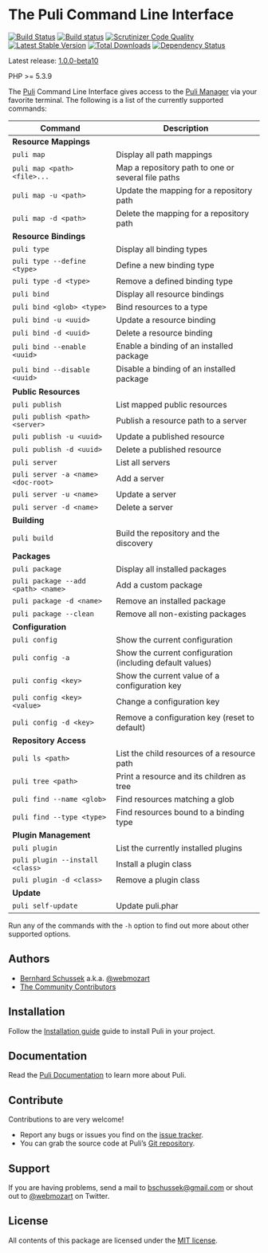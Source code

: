 The Puli Command Line Interface
===============================

[![Build Status](https://travis-ci.org/puli/cli.svg?branch=master)](https://travis-ci.org/puli/cli)
[![Build status](https://ci.appveyor.com/api/projects/status/n06gckamgc2lr8vl/branch/master?svg=true)](https://ci.appveyor.com/project/webmozart/cli/branch/master)
[![Scrutinizer Code Quality](https://scrutinizer-ci.com/g/puli/cli/badges/quality-score.png?b=master)](https://scrutinizer-ci.com/g/puli/cli/?branch=master)
[![Latest Stable Version](https://poser.pugx.org/puli/cli/v/stable.svg)](https://packagist.org/packages/puli/cli)
[![Total Downloads](https://poser.pugx.org/puli/cli/downloads.svg)](https://packagist.org/packages/puli/cli)
[![Dependency Status](https://www.versioneye.com/php/puli:cli/1.0.0/badge.svg)](https://www.versioneye.com/php/puli:cli/1.0.0)

Latest release: [1.0.0-beta10](https://packagist.org/packages/puli/cli#1.0.0-beta10)

PHP >= 5.3.9

The [Puli] Command Line Interface gives access to the [Puli Manager] via your
favorite terminal. The following is a list of the currently supported commands:

Command                              | Description
------------------------------------ | -------------
**Resource Mappings**                |
`puli map`                           | Display all path mappings
`puli map <path> <file>...`          | Map a repository path to one or several file paths
`puli map -u <path>`                 | Update the mapping for a repository path
`puli map -d <path>`                 | Delete the mapping for a repository path
**Resource Bindings**                |
`puli type`                          | Display all binding types
`puli type --define <type>`          | Define a new binding type
`puli type -d <type>`                | Remove a defined binding type
`puli bind`                          | Display all resource bindings
`puli bind <glob> <type>`            | Bind resources to a type
`puli bind -u <uuid>`                | Update a resource binding
`puli bind -d <uuid>`                | Delete a resource binding
`puli bind --enable <uuid>`          | Enable a binding of an installed package
`puli bind --disable <uuid>`         | Disable a binding of an installed package
**Public Resources**                 |
`puli publish`                       | List mapped public resources
`puli publish <path> <server>`       | Publish a resource path to a server
`puli publish -u <uuid>`             | Update a published resource
`puli publish -d <uuid>`             | Delete a published resource
`puli server`                        | List all servers
`puli server -a <name> <doc-root>`   | Add a server
`puli server -u <name>`              | Update a server
`puli server -d <name>`              | Delete a server
**Building**                         |
`puli build`                         | Build the repository and the discovery
**Packages**                         |
`puli package`                       | Display all installed packages
`puli package --add <path> <name>`   | Add a custom package
`puli package -d <name>`             | Remove an installed package
`puli package --clean`               | Remove all non-existing packages
**Configuration**                    |
`puli config`                        | Show the current configuration
`puli config -a`                     | Show the current configuration (including default values)
`puli config <key>`                  | Show the current value of a configuration key
`puli config <key> <value>`          | Change a configuration key
`puli config -d <key>`               | Remove a configuration key (reset to default)
**Repository Access**                |
`puli ls <path>`                     | List the child resources of a resource path
`puli tree <path>`                   | Print a resource and its children as tree
`puli find --name <glob>`            | Find resources matching a glob
`puli find --type <type>`            | Find resources bound to a binding type
**Plugin Management**                |
`puli plugin`                        | List the currently installed plugins
`puli plugin --install <class>`      | Install a plugin class
`puli plugin -d <class>`             | Remove a plugin class
**Update**                           |
`puli self-update`                   | Update puli.phar

Run any of the commands with the `-h` option to find out more about other
supported options.

Authors
-------

* [Bernhard Schussek] a.k.a. [@webmozart]
* [The Community Contributors]

Installation
------------

Follow the [Installation guide] guide to install Puli in your project.

Documentation
-------------

Read the [Puli Documentation] to learn more about Puli.

Contribute
----------

Contributions to are very welcome!

* Report any bugs or issues you find on the [issue tracker].
* You can grab the source code at Puli’s [Git repository].

Support
-------

If you are having problems, send a mail to bschussek@gmail.com or shout out to
[@webmozart] on Twitter.

License
-------

All contents of this package are licensed under the [MIT license].

[Puli]: http://puli.io
[Puli Manager]: https://github.com/puli/manager
[Bernhard Schussek]: http://webmozarts.com
[The Community Contributors]: https://github.com/puli/cli/graphs/contributors
[Installation guide]: http://docs.puli.io/en/latest/installation.html
[Puli Documentation]: http://docs.puli.io/en/latest/index.html
[issue tracker]: https://github.com/puli/issues/issues
[Git repository]: https://github.com/puli/cli
[@webmozart]: https://twitter.com/webmozart
[MIT license]: LICENSE
